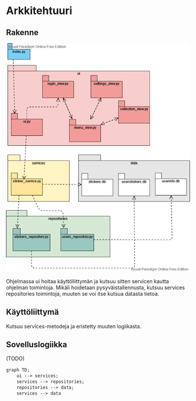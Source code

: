 # Arkkitehtuuri

## Rakenne

![rakenne](arkkitehtuuri.png)

Ohjelmassa ui hoitaa käyttöliittymän ja kutsuu sitten servicen kautta ohjelman toimintoja. Mikäli hoidetaan pysyväistallennusta, kutsuu services repositories toimintoja, muuten se voi itse kutsua datasta tietoa.

## Käyttöliittymä
 Kutsuu services-metodeja ja eristetty muuten logiikasta.

## Sovelluslogiikka

(TODO)
```mermaid
graph TD;
    ui --> services;
    services --> repositories;
    repositories --> data;
    services --> data
```

